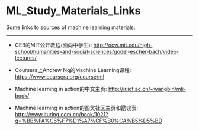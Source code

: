 ML_Study_Materials_Links
========================

Some links to sources of machine learning materials.


----------


+ GEB的MIT公开教程(面向中学生):  http://ocw.mit.edu/high-school/humanities-and-social-sciences/godel-escher-bach/video-lectures/

+ Coursera上Andrew Ng的Machine Learning课程:  https://www.coursera.org/course/ml

+ Machine learning in action的中文主页:  http://ir.ict.ac.cn/~wangbin/mli-book/

+ Machine learning in action的图灵社区主页和勘误表:  http://www.ituring.com.cn/book/1021?q=%BB%FA%C6%F7%D1%A7%CF%B0%CA%B5%D5%BD

